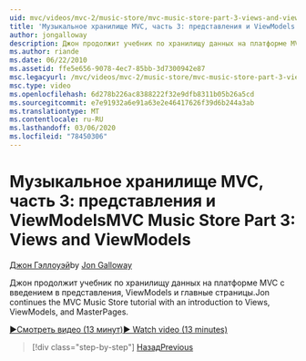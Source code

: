 ```yaml
---
uid: mvc/videos/mvc-2/music-store/mvc-music-store-part-3-views-and-viewmodels
title: 'Музыкальное хранилище MVC, часть 3: представления и ViewModels | Документация Майкрософт'
author: jongalloway
description: Джон продолжит учебник по хранилищу данных на платформе MVC с введением в представления, ViewModels и главные страницы.
ms.author: riande
ms.date: 06/22/2010
ms.assetid: ffe5e656-9078-4ec7-85bb-3d7300942e87
msc.legacyurl: /mvc/videos/mvc-2/music-store/mvc-music-store-part-3-views-and-viewmodels
msc.type: video
ms.openlocfilehash: 6d278b226ac8388222f32e9dfb8311b05b26a5cd
ms.sourcegitcommit: e7e91932a6e91a63e2e46417626f39d6b244a3ab
ms.translationtype: MT
ms.contentlocale: ru-RU
ms.lasthandoff: 03/06/2020
ms.locfileid: "78450306"
---
```

# <a name="mvc-music-store-part-3-views-and-viewmodels"></a><span data-ttu-id="59d29-103">Музыкальное хранилище MVC, часть 3: представления и ViewModels</span><span class="sxs-lookup"><span data-stu-id="59d29-103">MVC Music Store Part 3: Views and ViewModels</span></span>

<span data-ttu-id="59d29-104">[Джон Гэллоуэй](https://github.com/jongalloway)</span><span class="sxs-lookup"><span data-stu-id="59d29-104">by [Jon Galloway](https://github.com/jongalloway)</span></span>

<span data-ttu-id="59d29-105">Джон продолжит учебник по хранилищу данных на платформе MVC с введением в представления, ViewModels и главные страницы.</span><span class="sxs-lookup"><span data-stu-id="59d29-105">Jon continues the MVC Music Store tutorial with an introduction to Views, ViewModels, and MasterPages.</span></span>

[<span data-ttu-id="59d29-106">&#9654;Смотреть видео (13 минут)</span><span class="sxs-lookup"><span data-stu-id="59d29-106">&#9654; Watch video (13 minutes)</span></span>](https://channel9.msdn.com/Blogs/ASP-NET-Site-Videos/mvc-music-store-part-3-views-and-viewmodels)

> [!div class="step-by-step"]
> [<span data-ttu-id="59d29-107">Назад</span><span class="sxs-lookup"><span data-stu-id="59d29-107">Previous</span></span>](mvc-music-store-part-2-controllers.md)
